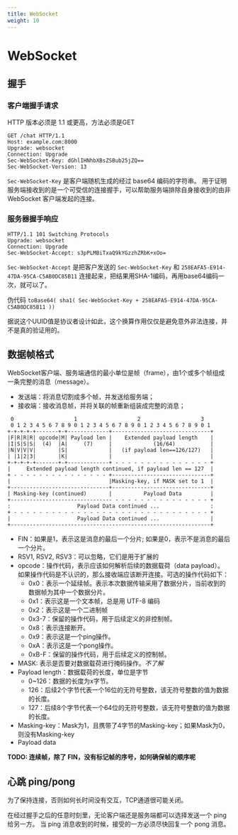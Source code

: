```yaml
---
title: WebSocket
weight: 10
---
```


# WebSocket

## 握手

### 客户端握手请求

HTTP 版本必须是 1.1 或更高，方法必须是GET
```
GET /chat HTTP/1.1
Host: example.com:8000
Upgrade: websocket
Connection: Upgrade
Sec-WebSocket-Key: dGhlIHNhbXBsZSBub25jZQ==
Sec-WebSocket-Version: 13
```

`Sec-WebSocket-Key` 是客户端随机生成的经过 base64 编码的字符串。
用于证明服务端接收到的是一个可受信的连接握手，可以帮助服务端排除自身接收到的由非 WebSocket 客户端发起的连接。

### 服务器握手响应

```
HTTP/1.1 101 Switching Protocols
Upgrade: websocket
Connection: Upgrade
Sec-WebSocket-Accept: s3pPLMBiTxaQ9kYGzzhZRbK+xOo=
```

`Sec-WebSocket-Accept` 是把客户发送的 `Sec-WebSocket-Key` 和 `258EAFA5-E914-47DA-95CA-C5AB0DC85B11` 连接起来，把结果用SHA-1编码，再用base64编码一次，就可以了。

伪代码 `toBase64( sha1( Sec-WebSocket-Key + 258EAFA5-E914-47DA-95CA-C5AB0DC85B11 ))`

据说这个UUID值是协议者设计如此，这个换算作用仅仅是避免意外非法连接，并不是真的验证用的。

## 数据帧格式

WebSocket客户端、服务端通信的最小单位是帧（frame），由1个或多个帧组成一条完整的消息（message）。
- 发送端：将消息切割成多个帧，并发送给服务端；
- 接收端：接收消息帧，并将关联的帧重新组装成完整的消息；

```
 0                   1                   2                   3
 0 1 2 3 4 5 6 7 8 9 0 1 2 3 4 5 6 7 8 9 0 1 2 3 4 5 6 7 8 9 0 1
+-+-+-+-+-------+-+-------------+-------------------------------+
|F|R|R|R| opcode|M| Payload len |    Extended payload length    |
|I|S|S|S|  (4)  |A|     (7)     |             (16/64)           |
|N|V|V|V|       |S|             |   (if payload len==126/127)   |
| |1|2|3|       |K|             |                               |
+-+-+-+-+-------+-+-------------+ - - - - - - - - - - - - - - - +
|     Extended payload length continued, if payload len == 127  |
+ - - - - - - - - - - - - - - - +-------------------------------+
|                               |Masking-key, if MASK set to 1  |
+-------------------------------+-------------------------------+
| Masking-key (continued)       |          Payload Data         |
+-------------------------------- - - - - - - - - - - - - - - - +
:                     Payload Data continued ...                :
+ - - - - - - - - - - - - - - - - - - - - - - - - - - - - - - - +
|                     Payload Data continued ...                |
+---------------------------------------------------------------+
```

- FIN：如果是1，表示这是消息的最后一个分片; 如果是0，表示不是消息的最后一个分片。
- RSV1, RSV2, RSV3：可以忽略，它们是用于扩展的
- opcode：操作代码，表示应该如何解析后续的数据载荷（data payload）。
  如果操作代码是不认识的，那么接收端应该断开连接。可选的操作代码如下：
  - 0x0：表示一个延续帧。表示本次数据传输采用了数据分片，当前收到的数据帧为其中一个数据分片。
  - 0x1：表示这是一个文本帧，总是用 UTF-8 编码
  - 0x2：表示这是一个二进制帧
  - 0x3-7：保留的操作代码，用于后续定义的非控制帧。
  - 0x8：表示连接断开。
  - 0x9：表示这是一个ping操作。
  - 0xA：表示这是一个pong操作。
  - 0xB-F：保留的操作代码，用于后续定义的控制帧。
- MASK: 表示是否要对数据载荷进行掩码操作。*不了解*
- Payload length：数据载荷的长度，单位是字节
  - 0~126：数据的长度为x字节。
  - 126：后续2个字节代表一个16位的无符号整数，该无符号整数的值为数据的长度。
  - 127：后续8个字节代表一个64位的无符号整数，该无符号整数的值为数据的长度。
- Masking-key：Mask为1，且携带了4字节的Masking-key；如果Mask为0，则没有Masking-key
- Payload data

**TODO: 连续帧，除了 FIN，没有标记帧的序号，如何确保帧的顺序呢**

## 心跳 ping/pong

为了保持连接，否则如何长时间没有交互，TCP通道很可能关闭。

在经过握手之后的任意时刻里，无论客户端还是服务端都可以选择发送一个 ping 给另一方。
当 ping 消息收到的时候，接受的一方必须尽快回复一个 pong 消息。

